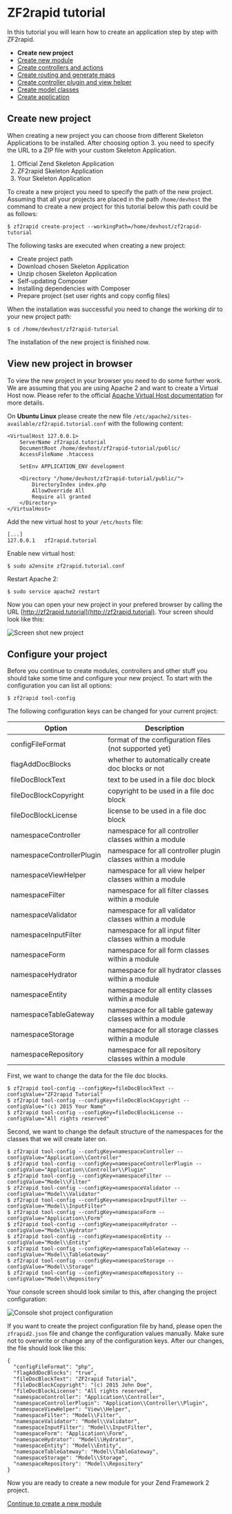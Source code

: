 # ZF2rapid tutorial

In this tutorial you will learn how to create an application step by step with
ZF2rapid.

 * **Create new project**
 * [Create new module](tutorial-create-module.md)
 * [Create controllers and actions](tutorial-create-controllers-actions.md)
 * [Create routing and generate maps](tutorial-create-routing-maps.md)
 * [Create controller plugin and view helper](tutorial-create-controller-plugin-view-helper.md)
 * [Create model classes](tutorial-crud-create-model.md)
 * [Create application](tutorial-crud-create-application.md)

## Create new project

When creating a new project you can choose from different Skeleton Applications 
to be installed. After choosing option 3. you need to specify the URL to a ZIP 
file with your custom Skeleton Application.

 1. Official Zend Skeleton Application
 2. ZF2rapid Skeleton Application
 3. Your Skeleton Application

To create a new project you need to specify the path of the new project. 
Assuming that all your projects are placed in the path `/home/devhost` the 
command to create a new project for this tutorial below this path could be as 
follows:

    $ zf2rapid create-project --workingPath=/home/devhost/zf2rapid-tutorial

The following tasks are executed when creating a new project:

 * Create project path
 * Download chosen Skeleton Application
 * Unzip chosen Skeleton Application
 * Self-updating Composer
 * Installing dependencies with Composer
 * Prepare project (set user rights and copy config files)
 
When the installation was successful you need to change the working dir to 
your new project path:

    $ cd /home/devhost/zf2rapid-tutorial

The installation of the new project is finished now.

## View new project in browser

To view the new project in your browser you need to do some further work. We are
assuming that you are using Apache 2 and want to create a 
Virtual Host now. Please refer to the official 
[Apache Virtual Host documentation](http://httpd.apache.org/docs/2.2/en/vhosts/)
for more details.

On **Ubuntu Linux** please create the new file 
`/etc/apache2/sites-available/zf2rapid.tutorial.conf` with the following 
content:

    <VirtualHost 127.0.0.1>
	    ServerName zf2rapid.tutorial
	    DocumentRoot /home/devhost/zf2rapid-tutorial/public/
    	AccessFileName .htaccess

        SetEnv APPLICATION_ENV development

	    <Directory "/home/devhost/zf2rapid-tutorial/public/">
		    DirectoryIndex index.php
		    AllowOverride All
		    Require all granted
	    </Directory>
    </VirtualHost>

Add the new virtual host to your `/etc/hosts` file:

    [...]
    127.0.0.1	zf2rapid.tutorial

Enable new virtual host:

    $ sudo a2ensite zf2rapid.tutorial.conf 

Restart Apache 2:

    $ sudo service apache2 restart

Now you can open your new project in your prefered browser by calling the URL 
[http://zf2rapid.tutorial](http://zf2rapid.tutorial). Your screen should look 
like this:

![Screen shot new project](screen_new_project.jpg)

## Configure your project

Before you continue to create modules, controllers and other stuff you should 
take some time and configure your new project. To start with the configuration 
you can list all options:

    $ zf2rapid tool-config

The following configuration keys can be changed for your current project:

| Option                    | Description                                                 | 
| ------------------------- | ----------------------------------------------------------- | 
| configFileFormat          | format of the configuration files (not supported yet)       | 
| flagAddDocBlocks          | whether to automatically create doc blocks or not           | 
| fileDocBlockText          | text to be used in a file doc block                         | 
| fileDocBlockCopyright     | copyright to be used in a file doc block                    | 
| fileDocBlockLicense       | license to be used in a file doc block                      | 
| namespaceController       | namespace for all controller classes within a module        | 
| namespaceControllerPlugin | namespace for all controller plugin classes within a module | 
| namespaceViewHelper       | namespace for all view helper classes within a module       | 
| namespaceFilter           | namespace for all filter classes within a module            | 
| namespaceValidator        | namespace for all validator classes within a module         | 
| namespaceInputFilter      | namespace for all input filter classes within a module      | 
| namespaceForm             | namespace for all form classes within a module              | 
| namespaceHydrator         | namespace for all hydrator classes within a module          |
| namespaceEntity           | namespace for all entity classes within a module            |
| namespaceTableGateway     | namespace for all table gateway classes within a module     |
| namespaceStorage          | namespace for all storage classes within a module        |
| namespaceRepository       | namespace for all repository classes within a module        |

First, we want to change the data for the file doc blocks.

    $ zf2rapid tool-config --configKey=fileDocBlockText --configValue="ZF2rapid Tutorial"
    $ zf2rapid tool-config --configKey=fileDocBlockCopyright --configValue="(c) 2015 Your Name"
    $ zf2rapid tool-config --configKey=fileDocBlockLicense --configValue="All rights reserved"

Second, we want to change the default structure of the namespaces for the 
classes that we will create later on.

    $ zf2rapid tool-config --configKey=namespaceController --configValue="Application\\Controller"
    $ zf2rapid tool-config --configKey=namespaceControllerPlugin --configValue="Application\\Controller\\Plugin"
    $ zf2rapid tool-config --configKey=namespaceFilter --configValue="Model\\Filter"
    $ zf2rapid tool-config --configKey=namespaceValidator --configValue="Model\\Validator"
    $ zf2rapid tool-config --configKey=namespaceInputFilter --configValue="Model\\InputFilter"
    $ zf2rapid tool-config --configKey=namespaceForm --configValue="Application\\Form"
    $ zf2rapid tool-config --configKey=namespaceHydrator --configValue="Model\\Hydrator"
    $ zf2rapid tool-config --configKey=namespaceEntity --configValue="Model\\Entity"
    $ zf2rapid tool-config --configKey=namespaceTableGateway --configValue="Model\\TableGateway"
    $ zf2rapid tool-config --configKey=namespaceStorage --configValue="Model\\Storage"
    $ zf2rapid tool-config --configKey=namespaceRepository --configValue="Model\\Repository"

Your console screen should look similar to this, after changing the project 
configuration:

![Console shot project configuration](console_project_configuration.jpg)

If you want to create the project configuration file by hand, please open the 
`zfrapid2.json` file and change the configuration values manually. Make sure 
not to overwrite or change any of the configuration keys. After our changes, 
the file should look like this:
 
    {
      "configFileFormat": "php",
      "flagAddDocBlocks": "true",
      "fileDocBlockText": "ZF2rapid Tutorial",
      "fileDocBlockCopyright": "(c) 2015 John Doe",
      "fileDocBlockLicense": "All rights reserved",
      "namespaceController": "Application\\Controller",
      "namespaceControllerPlugin": "Application\\Controller\\Plugin",
      "namespaceViewHelper": "View\\Helper",
      "namespaceFilter": "Model\\Filter",
      "namespaceValidator": "Model\\Validator",
      "namespaceInputFilter": "Model\\InputFilter",
      "namespaceForm": "Application\\Form",
      "namespaceHydrator": "Model\\Hydrator",
      "namespaceEntity": "Model\\Entity",
      "namespaceTableGateway": "Model\\TableGateway",
      "namespaceStorage": "Model\\Storage",
      "namespaceRepository": "Model\\Repository"
    }

Now you are ready to create a new module for your Zend Framework 2 project.

[Continue to create a new module](tutorial-create-module.md)
